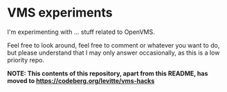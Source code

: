 # VMS experiments

I'm experimenting with ... stuff related to OpenVMS.

Feel free to look around, feel free to comment or whatever you want to
do, but please understand that I may only answer occasionally, as this
is a low priority repo.

**NOTE: This contents of this repository, apart from this README, has moved to https://codeberg.org/levitte/vms-hacks**
